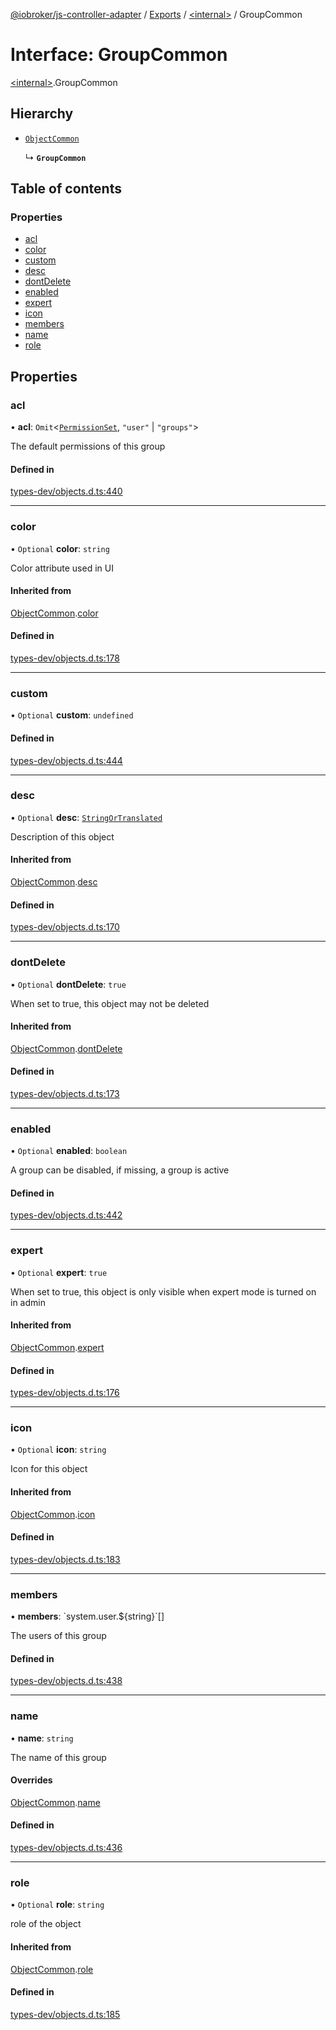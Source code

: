 [@iobroker/js-controller-adapter](../README.md) / [Exports](../modules.md) / [\<internal\>](../modules/internal_.md) / GroupCommon

# Interface: GroupCommon

[\<internal\>](../modules/internal_.md).GroupCommon

## Hierarchy

- [`ObjectCommon`](internal_.ObjectCommon.md)

  ↳ **`GroupCommon`**

## Table of contents

### Properties

- [acl](internal_.GroupCommon.md#acl)
- [color](internal_.GroupCommon.md#color)
- [custom](internal_.GroupCommon.md#custom)
- [desc](internal_.GroupCommon.md#desc)
- [dontDelete](internal_.GroupCommon.md#dontdelete)
- [enabled](internal_.GroupCommon.md#enabled)
- [expert](internal_.GroupCommon.md#expert)
- [icon](internal_.GroupCommon.md#icon)
- [members](internal_.GroupCommon.md#members)
- [name](internal_.GroupCommon.md#name)
- [role](internal_.GroupCommon.md#role)

## Properties

### acl

• **acl**: `Omit`\<[`PermissionSet`](internal_.PermissionSet.md), ``"user"`` \| ``"groups"``\>

The default permissions of this group

#### Defined in

[types-dev/objects.d.ts:440](https://github.com/ioBroker/ioBroker.js-controller/blob/12b5c7f4/packages/types-dev/objects.d.ts#L440)

___

### color

• `Optional` **color**: `string`

Color attribute used in UI

#### Inherited from

[ObjectCommon](internal_.ObjectCommon.md).[color](internal_.ObjectCommon.md#color)

#### Defined in

[types-dev/objects.d.ts:178](https://github.com/ioBroker/ioBroker.js-controller/blob/12b5c7f4/packages/types-dev/objects.d.ts#L178)

___

### custom

• `Optional` **custom**: `undefined`

#### Defined in

[types-dev/objects.d.ts:444](https://github.com/ioBroker/ioBroker.js-controller/blob/12b5c7f4/packages/types-dev/objects.d.ts#L444)

___

### desc

• `Optional` **desc**: [`StringOrTranslated`](../modules/internal_.md#stringortranslated)

Description of this object

#### Inherited from

[ObjectCommon](internal_.ObjectCommon.md).[desc](internal_.ObjectCommon.md#desc)

#### Defined in

[types-dev/objects.d.ts:170](https://github.com/ioBroker/ioBroker.js-controller/blob/12b5c7f4/packages/types-dev/objects.d.ts#L170)

___

### dontDelete

• `Optional` **dontDelete**: ``true``

When set to true, this object may not be deleted

#### Inherited from

[ObjectCommon](internal_.ObjectCommon.md).[dontDelete](internal_.ObjectCommon.md#dontdelete)

#### Defined in

[types-dev/objects.d.ts:173](https://github.com/ioBroker/ioBroker.js-controller/blob/12b5c7f4/packages/types-dev/objects.d.ts#L173)

___

### enabled

• `Optional` **enabled**: `boolean`

A group can be disabled, if missing, a group is active

#### Defined in

[types-dev/objects.d.ts:442](https://github.com/ioBroker/ioBroker.js-controller/blob/12b5c7f4/packages/types-dev/objects.d.ts#L442)

___

### expert

• `Optional` **expert**: ``true``

When set to true, this object is only visible when expert mode is turned on in admin

#### Inherited from

[ObjectCommon](internal_.ObjectCommon.md).[expert](internal_.ObjectCommon.md#expert)

#### Defined in

[types-dev/objects.d.ts:176](https://github.com/ioBroker/ioBroker.js-controller/blob/12b5c7f4/packages/types-dev/objects.d.ts#L176)

___

### icon

• `Optional` **icon**: `string`

Icon for this object

#### Inherited from

[ObjectCommon](internal_.ObjectCommon.md).[icon](internal_.ObjectCommon.md#icon)

#### Defined in

[types-dev/objects.d.ts:183](https://github.com/ioBroker/ioBroker.js-controller/blob/12b5c7f4/packages/types-dev/objects.d.ts#L183)

___

### members

• **members**: \`system.user.$\{string}\`[]

The users of this group

#### Defined in

[types-dev/objects.d.ts:438](https://github.com/ioBroker/ioBroker.js-controller/blob/12b5c7f4/packages/types-dev/objects.d.ts#L438)

___

### name

• **name**: `string`

The name of this group

#### Overrides

[ObjectCommon](internal_.ObjectCommon.md).[name](internal_.ObjectCommon.md#name)

#### Defined in

[types-dev/objects.d.ts:436](https://github.com/ioBroker/ioBroker.js-controller/blob/12b5c7f4/packages/types-dev/objects.d.ts#L436)

___

### role

• `Optional` **role**: `string`

role of the object

#### Inherited from

[ObjectCommon](internal_.ObjectCommon.md).[role](internal_.ObjectCommon.md#role)

#### Defined in

[types-dev/objects.d.ts:185](https://github.com/ioBroker/ioBroker.js-controller/blob/12b5c7f4/packages/types-dev/objects.d.ts#L185)
